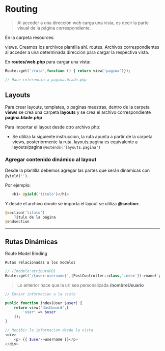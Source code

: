 # Routing
> Al acceder a una dirección web carga una vista, es decir la parte visual de la página correspondiente.

En la carpeta resources:

views. Creamos los archivos plantilla ahí.
routes. Archivos correspondientes al acceder a una determinada dirección para cargar la respectiva vista.

En **routes/web.php** para cargar una vista:
```php
Route::get('/ruta',function () { return view('pagina')});

// Hace referencia a pagina.blade.php
```

## Layouts

Para crear layouts, templates, o paginas maestras, dentro de la carpeta **views** se crea una carpeta **layouts** y se crea el archivo correspondiente **pagina.blade.php**

Para importar el layout desde otro archivo php:
- Se utiliza la siguiente instruccion, la ruta apunta a partir de la carpeta views, posteriormente la ruta. layouts.pagina es equivalente a layouts/pagina
```@extends('layouts.pagina')```

### **Agregar contenido dinámico al layout**
Desde la plantilla debemos agregar las partes que serán dinámicas con ```@yield('')```.

Por ejemplo:
```php
   <h1> @yield('titulo')</h1>
```
Y desde el archivo donde se importa el layout se utiliza **@section**:

```php
@section('titulo')
    Título de la página
@endsection
```

---

## Rutas Dinámicas

Route Model Binding

```Rutas relacionadas a los modelos```

```php
// /{modelo:atributoDB}
Route::get('/{user:username}',[PostController::class,'index'])->name('posts.index');
```

> Lo anterior hace que la url sea personalizada **/nombreUsuario**

```php
// Enviar informacion a la vista

public function index(User $user) {
    return view('dashboard',[
        'user' => $user
    ]);
}

// Recibir la informacion desde la vista
<div>
    <p> {{ $user->username }}</p>
</div>
```